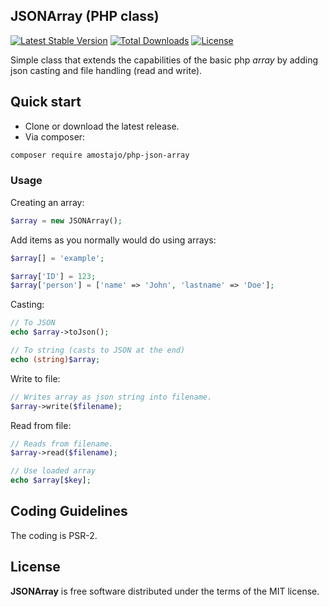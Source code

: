 JSONArray (PHP class)
--------------------------------

[![Latest Stable Version](https://poser.pugx.org/amostajo/php-json-array/v/stable)](https://packagist.org/packages/amostajo/php-json-array)
[![Total Downloads](https://poser.pugx.org/amostajo/php-json-array/downloads)](https://packagist.org/packages/amostajo/php-json-array)
[![License](https://poser.pugx.org/amostajo/php-json-array/license)](https://packagist.org/packages/amostajo/php-json-array)

Simple class that extends the capabilities of the basic php *array* by adding json casting and file handling (read and write).

## Quick start

* Clone or download the latest release.
* Via composer:
```bash
composer require amostajo/php-json-array
```

### Usage

Creating an array:

```php
$array = new JSONArray();
```

Add items as you normally would do using arrays:

```php
$array[] = 'example';

$array['ID'] = 123;
$array['person'] = ['name' => 'John', 'lastname' => 'Doe'];
```

Casting:

```php
// To JSON
echo $array->toJson();

// To string (casts to JSON at the end)
echo (string)$array;
```

Write to file:

```php
// Writes array as json string into filename.
$array->write($filename);
```

Read from file:

```php
// Reads from filename.
$array->read($filename);

// Use loaded array
echo $array[$key];
```

## Coding Guidelines

The coding is PSR-2.

## License

**JSONArray** is free software distributed under the terms of the MIT license.
